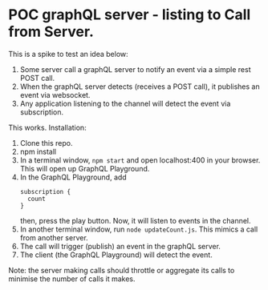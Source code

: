 # POC graphQL server - listing to Call from Server.
This is a spike to test an idea below:
1. Some server call a graphQL server to notify an event via a simple rest POST call.
2. When the graphQL server detects (receives a POST call), it publishes an event via websocket.
3. Any application listening to the channel will detect the event via subscription.

This works.
Installation:
1. Clone this repo. 
2. npm install
3. In a terminal window, ```npm start``` and open localhost:400 in your browser.  This will open up GraphQL Playground.
4. In the GraphQL Playground, add <br />
    ```
    subscription {
      count
    }
    ```
    then, press the play button.
    Now, it will listen to events in the channel.
4. In another terminal window, run ```node updateCount.js```. This mimics a call from another server.
5. The call will trigger (publish) an event in the graphQL server.
6. The client (the GraphQL Playground) will detect the event.

Note: the server making calls should throttle or aggregate its calls to minimise the number of calls it makes.

